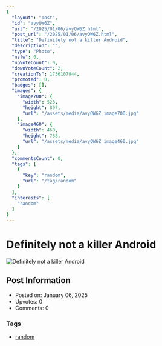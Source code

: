 ```yaml
---
{
  "layout": "post",
  "id": "avyQW6Z",
  "url": "/2025/01/06/avyQW6Z.html",
  "post_url": "/2025/01/06/avyQW6Z.html",
  "title": "Definitely not a killer Android",
  "description": "",
  "type": "Photo",
  "nsfw": 0,
  "upVoteCount": 0,
  "downVoteCount": 2,
  "creationTs": 1736107944,
  "promoted": 0,
  "badges": [],
  "images": {
    "image700": {
      "width": 523,
      "height": 897,
      "url": "/assets/media/avyQW6Z_image700.jpg"
    },
    "image460": {
      "width": 460,
      "height": 788,
      "url": "/assets/media/avyQW6Z_image460.jpg"
    }
  },
  "commentsCount": 0,
  "tags": [
    {
      "key": "random",
      "url": "/tag/random"
    }
  ],
  "interests": [
    "random"
  ]
}
---
```


# Definitely not a killer Android

![Definitely not a killer Android](/assets/media/avyQW6Z_image700.jpg)

## Post Information

- Posted on: January 06, 2025
- Upvotes: 0
- Comments: 0

### Tags

- [random](/tag/random)
